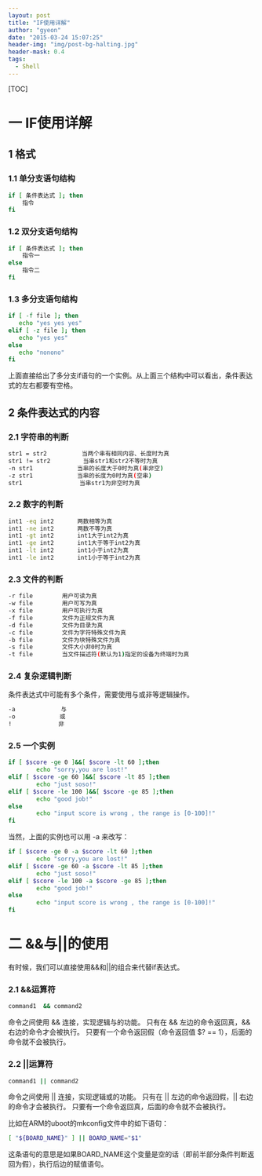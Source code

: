 ```yaml
---
layout: post
title: "IF使用详解"
author: "gyeon"
date: "2015-03-24 15:07:25"
header-img: "img/post-bg-halting.jpg"
header-mask: 0.4
tags:
  - Shell
---
```


[TOC]

# 一 IF使用详解
## 1 格式
### 1.1 单分支语句结构

```bash
if [ 条件表达式 ]; then
    指令 
fi
```


### 1.2 双分支语句结构

```bash
if [ 条件表达式 ]; then 
    指令一 
else 
    指令二 
fi
```


### 1.3 多分支语句结构

```bash
if [ -f file ]; then
   echo "yes yes yes"
elif [ -z file ]; then
   echo "yes yes"
else
   echo "nonono"
fi
```

上面直接给出了多分支if语句的一个实例。从上面三个结构中可以看出，条件表达式的左右都要有空格。

## 2 条件表达式的内容
### 2.1 字符串的判断

```bash
str1 = str2　　　　　　当两个串有相同内容、长度时为真 
str1 != str2　　　　　 当串str1和str2不等时为真 
-n str1　　　　　　　 当串的长度大于0时为真(串非空) 
-z str1　　　　　　　 当串的长度为0时为真(空串) 
str1　　　　　　　　   当串str1为非空时为真
```

### 2.2 数字的判断

```bash
int1 -eq int2　　　　两数相等为真 
int1 -ne int2　　　　两数不等为真 
int1 -gt int2　　　　int1大于int2为真 
int1 -ge int2　　　　int1大于等于int2为真 
int1 -lt int2　　　　int1小于int2为真 
int1 -le int2　　　　int1小于等于int2为真
```

### 2.3 文件的判断

```bash
-r file　　　　　用户可读为真 
-w file　　　　　用户可写为真 
-x file　　　　　用户可执行为真 
-f file　　　　　文件为正规文件为真 
-d file　　　　　文件为目录为真 
-c file　　　　　文件为字符特殊文件为真 
-b file　　　　　文件为块特殊文件为真 
-s file　　　　　文件大小非0时为真 
-t file　　　　　当文件描述符(默认为1)指定的设备为终端时为真
```

### 2.4 复杂逻辑判断

条件表达式中可能有多个条件，需要使用与或非等逻辑操作。

```bash
-a 　 　　　　　 与 
-o　　　　　　　 或 
!　　　　　　　　非
```

### 2.5 一个实例

```bash
if [ $score -ge 0 ]&&[ $score -lt 60 ];then
        echo "sorry,you are lost!"
elif [ $score -ge 60 ]&&[ $score -lt 85 ];then
        echo "just soso!"
elif [ $score -le 100 ]&&[ $score -ge 85 ];then
        echo "good job!"
else
        echo "input score is wrong , the range is [0-100]!"
fi
```


当然，上面的实例也可以用 -a 来改写：

```bash
if [ $score -ge 0 -a $score -lt 60 ];then
        echo "sorry,you are lost!"
elif [ $score -ge 60 -a $score -lt 85 ];then
        echo "just soso!"
elif [ $score -le 100 -a $score -ge 85 ];then
        echo "good job!"
else
        echo "input score is wrong , the range is [0-100]!"
fi
```

# 二 &&与||的使用

有时候，我们可以直接使用&&和||的组合来代替if表达式。
### 2.1 &&运算符

```bash
command1  && command2
```

命令之间使用 && 连接，实现逻辑与的功能。
只有在 && 左边的命令返回真，&& 右边的命令才会被执行。
只要有一个命令返回假（命令返回值 $? == 1），后面的命令就不会被执行。

### 2.2 ||运算符

```bash
command1 || command2
```

命令之间使用 || 连接，实现逻辑或的功能。
只有在 || 左边的命令返回假，|| 右边的命令才会被执行。
只要有一个命令返回真，后面的命令就不会被执行。

比如在ARM的uboot的mkconfig文件中的如下语句：

```bash
[ "${BOARD_NAME}" ] || BOARD_NAME="$1"
```

这条语句的意思是如果BOARD_NAME这个变量是空的话（即前半部分条件判断返回为假），执行后边的赋值语句。